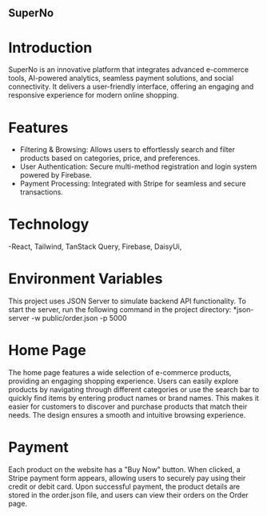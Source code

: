 ## SuperNo

# Introduction

SuperNo is an innovative platform that integrates advanced e-commerce tools, AI-powered analytics, seamless payment solutions, and social connectivity. It delivers a user-friendly interface, offering an engaging and responsive experience for modern online shopping.

# Features

- Filtering & Browsing: Allows users to effortlessly search and filter products based on categories, price, and preferences.
- User Authentication: Secure multi-method registration and login system powered by Firebase.
- Payment Processing: Integrated with Stripe for seamless and secure transactions.

# Technology

-React, Tailwind, TanStack Query, Firebase, DaisyUi,

# Environment Variables

This project uses JSON Server to simulate backend API functionality. To start the server, run the following command in the project directory:
\*json-server -w public/order.json -p 5000

# Home Page

The home page features a wide selection of e-commerce products, providing an engaging shopping experience. Users can easily explore products by navigating through different categories or use the search bar to quickly find items by entering product names or brand names. This makes it easier for customers to discover and purchase products that match their needs. The design ensures a smooth and intuitive browsing experience.

# Payment

Each product on the website has a "Buy Now" button. When clicked, a Stripe payment form appears, allowing users to securely pay using their credit or debit card. Upon successful payment, the product details are stored in the order.json file, and users can view their orders on the Order page.
